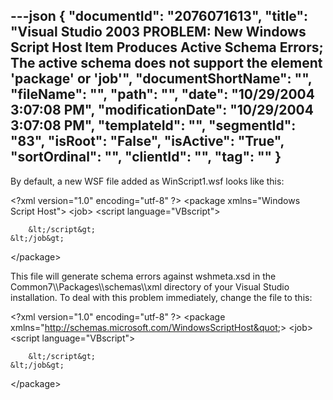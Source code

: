 ---json
{
  "documentId": "2076071613",
  "title": "Visual Studio 2003 PROBLEM: New Windows Script Host Item Produces Active Schema Errors; The active schema does not support the element 'package' or 'job'",
  "documentShortName": "",
  "fileName": "",
  "path": "",
  "date": "10/29/2004 3:07:08 PM",
  "modificationDate": "10/29/2004 3:07:08 PM",
  "templateId": "",
  "segmentId": "83",
  "isRoot": "False",
  "isActive": "True",
  "sortOrdinal": "",
  "clientId": "",
  "tag": ""
}
---

By default, a new WSF file added as WinScript1.wsf looks like this:

&lt;?xml version=&quot;1.0&quot; encoding=&quot;utf-8&quot; ?&gt;
&lt;package xmlns=&quot;Windows Script Host&quot;&gt;
    &lt;job&gt;
        &lt;script language=&quot;VBscript&quot;&gt;

        &lt;/script&gt;
    &lt;/job&gt;
&lt;/package&gt;

This file will generate schema errors against wshmeta.xsd in the Common7&bsol;&bsol;Packages&bsol;&bsol;schemas&bsol;&bsol;xml directory of your Visual Studio installation. To deal with this problem immediately, change the file to this:

&lt;?xml version=&quot;1.0&quot; encoding=&quot;utf-8&quot; ?&gt;
&lt;package xmlns=&quot;http://schemas.microsoft.com/WindowsScriptHost&quot;&gt;
    &lt;job&gt;
        &lt;script language=&quot;VBscript&quot;&gt;
        
        &lt;/script&gt;
    &lt;/job&gt;
&lt;/package&gt;
